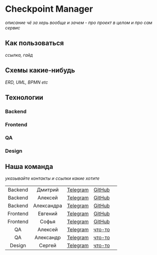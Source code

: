 # Checkpoint Manager
_описание чё за херь вообще и зачем - про проект в целом и про сам сервис_

## Как пользоваться
_ссылка, гайд_

## Схемы какие-нибудь 
_ERD, UML, BPMN etc_

## Технологии
### Backend
### Frontend
### QA
### Design

## Наша команда 
_указывайте контакты и ссылки какие хотите_

|             |            |                                  |                                         |   |
|:-----------:|:----------:|:--------------------------------:|:---------------------------------------:|:-:|
|   Backend   |  Дмитрий   | [Telegram](https://t.me/Burko20) |  [GitHub](https://github.com/Ldv236)    |   |
|   Backend   |  Алексей   |           [Telegram]()           |  [GitHub](https://github.com/x3imal)    |   |
|   Backend   | Александра |           [Telegram](https://t.me/fifimova)           | [GitHub](https://github.com/fifimova)   |   |
|  Frontend   |  Евгений   | [Telegram](https://t.me/lepehun) |[GitHub](https://github.com/PipolaPopala)|   |
|  Frontend   |   Софья    |           [Telegram]()           |     [GitHub](https://github.com/)       |   |
|     QA      |  Алексей   |           [Telegram]()           |     [что-то](https://github.com/)       |   |
|     QA      | Александр  |           [Telegram]()           |     [что-то](https://github.com/)       |   |
|   Design    |   Сергей   |           [Telegram]()           |     [что-то](https://github.com/)       |   |

